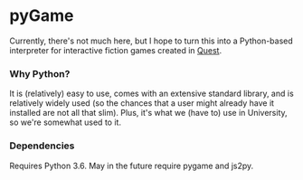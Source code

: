 # pyGame
Currently, there's not much here, but I hope to turn this into a Python-based interpreter for interactive fiction games created in [Quest](https://textadventures.co.uk/Quest).

### Why Python?
It is (relatively) easy to use, comes with an extensive standard library, and is relatively widely used (so the chances that a user might already have it installed are not all that slim). Plus, it's what we (have to) use in University, so we're somewhat used to it.

### Dependencies
Requires Python 3.6. May in the future require pygame and js2py.
